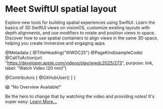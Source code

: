 # Meet SwiftUI spatial layout

Explore new tools for building spatial experiences using SwiftUI. Learn the basics of 3D SwiftUI views on visionOS, customize existing layouts with depth alignments, and use modifiers to rotate and position views in space. Discover how to use spatial containers to align views in the same 3D space, helping you create immersive and engaging apps.


@Metadata {
   @TitleHeading("WWDC25")
   @PageKind(sampleCode)
   @CallToAction(url: "https://developer.apple.com/videos/play/wwdc2025/273", purpose: link, label: "Watch Video (20 min)")

   @Contributors {
      @GitHubUser(<replace this with your GitHub handle>)
   }
}

😱 "No Overview Available!"

Be the hero to change that by watching the video and providing notes! It's super easy:
 [Learn More…](https://wwdcnotes.com/documentation/wwdcnotes/contributing)
